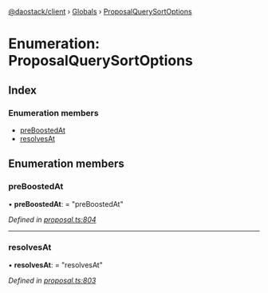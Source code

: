 [@daostack/client](../README.md) › [Globals](../globals.md) › [ProposalQuerySortOptions](proposalquerysortoptions.md)

# Enumeration: ProposalQuerySortOptions

## Index

### Enumeration members

* [preBoostedAt](proposalquerysortoptions.md#preboostedat)
* [resolvesAt](proposalquerysortoptions.md#resolvesat)

## Enumeration members

###  preBoostedAt

• **preBoostedAt**: = "preBoostedAt"

*Defined in [proposal.ts:804](https://github.com/daostack/client/blob/a635c74/src/proposal.ts#L804)*

___

###  resolvesAt

• **resolvesAt**: = "resolvesAt"

*Defined in [proposal.ts:803](https://github.com/daostack/client/blob/a635c74/src/proposal.ts#L803)*
